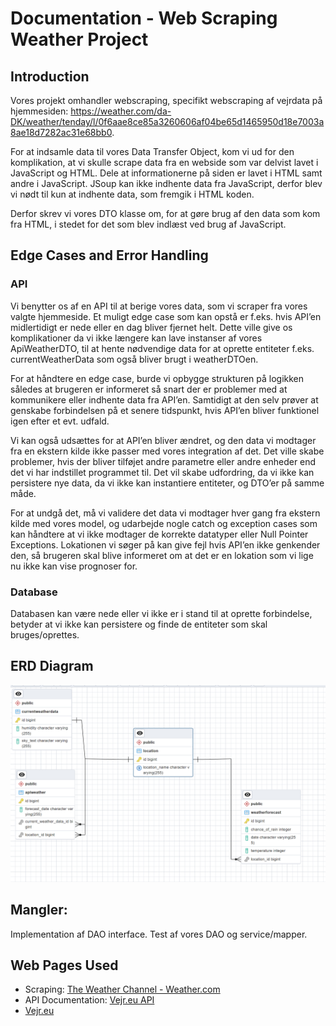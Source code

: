 # Documentation - Web Scraping Weather Project

## Introduction
Vores projekt omhandler webscraping, specifikt webscraping af vejrdata på hjemmesiden: https://weather.com/da-DK/weather/tenday/l/0f6aae8ce85a3260606af04be65d1465950d18e7003a8ae18d7282ac31e68bb0.

For at indsamle data til vores Data Transfer Object, kom vi ud for den komplikation, at vi skulle scrape data fra en webside som var delvist lavet i JavaScript og HTML. Dele at informationerne på siden er lavet i HTML samt andre i JavaScript. JSoup kan ikke indhente data fra JavaScript, derfor blev vi nødt til kun at indhente data, som fremgik i HTML koden.

Derfor skrev vi vores DTO klasse om, for at gøre brug af den data som kom fra HTML, i stedet for det som blev indlæst ved brug af JavaScript.


## Edge Cases and Error Handling

### API
Vi benytter os af en API til at berige vores data, som vi scraper fra vores valgte hjemmeside. Et muligt edge case som kan opstå er f.eks. hvis API’en midlertidigt er nede eller en dag bliver fjernet helt. Dette ville give os komplikationer da vi ikke længere kan lave instanser af vores ApiWeatherDTO, til at hente nødvendige data for at oprette entiteter f.eks. currentWeatherData som også bliver brugt i weatherDTOen.

For at håndtere en edge case, burde vi opbygge strukturen på logikken således at brugeren er informeret så snart der er problemer med at kommunikere eller indhente data fra API’en. Samtidigt at den selv prøver at genskabe forbindelsen på et senere tidspunkt, hvis API’en bliver funktionel igen efter et evt. udfald.

Vi kan også udsættes for at API’en bliver ændret, og den data vi modtager fra en ekstern kilde ikke passer med vores integration af det. Det ville skabe problemer, hvis der bliver tilføjet andre parametre eller andre enheder end det vi har indstillet programmet til. Det vil skabe udfordring, da vi ikke kan persistere nye data, da vi ikke kan instantiere entiteter, og DTO’er på samme måde.

For at undgå det, må vi validere det data vi modtager hver gang fra ekstern kilde med vores model, og udarbejde nogle catch og exception cases som kan håndtere at vi ikke modtager de korrekte datatyper eller Null Pointer Exceptions. Lokationen vi søger på kan give fejl hvis API’en ikke genkender den, så brugeren skal blive informeret om at det er en lokation som vi lige nu ikke kan vise prognoser for.


### Database
Databasen kan være nede eller vi ikke er i stand til at oprette forbindelse, betyder at vi ikke kan persistere og finde de entiteter som skal bruges/oprettes.

## ERD Diagram
![eer.png](eer.png)

## Mangler:
Implementation af DAO interface.
Test af vores DAO og service/mapper.


## Web Pages Used
- Scraping: [The Weather Channel - Weather.com](https://weather.com/da-DK/weather/tenday/l/3db22edf37b8d9f9697634cdfeb7851a07cbf48f6242e88af15d5aea121fc62e)
- API Documentation: [Vejr.eu API](https://vejr.eu/pages/api-documentation)
- [Vejr.eu](https://vejr.eu/)